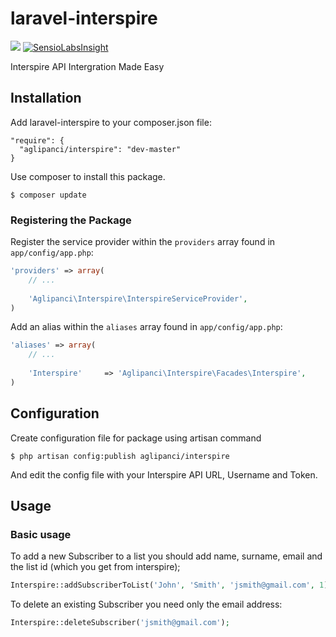 laravel-interspire
==================

<a href="https://travis-ci.org/aglipanci/laravel-interspire"><img src="https://travis-ci.org/aglipanci/laravel-interspire.svg?branch=master"></a> [![SensioLabsInsight](https://insight.sensiolabs.com/projects/b4d24331-010a-4bf3-be15-614e84607a51/mini.png)](https://insight.sensiolabs.com/projects/b4d24331-010a-4bf3-be15-614e84607a51)

Interspire API Intergration Made Easy

## Installation

Add laravel-interspire to your composer.json file:

```
"require": {
  "aglipanci/interspire": "dev-master"
}
```

Use composer to install this package.

```
$ composer update
```

### Registering the Package

Register the service provider within the ```providers``` array found in ```app/config/app.php```:

```php
'providers' => array(
	// ...
	
	'Aglipanci\Interspire\InterspireServiceProvider',
)
```

Add an alias within the ```aliases``` array found in ```app/config/app.php```:


```php
'aliases' => array(
	// ...
	
	'Interspire'     => 'Aglipanci\Interspire\Facades\Interspire',
)
```

## Configuration

Create configuration file for package using artisan command

```
$ php artisan config:publish aglipanci/interspire
```

And edit the config file with your Interspire API URL, Username and Token.


## Usage

### Basic usage

To add a new Subscriber to a list you should add name, surname, email and the list id (which you get from interspire);

```php
Interspire::addSubscriberToList('John', 'Smith', 'jsmith@gmail.com', 1);
```

To delete an existing Subscriber you need only the email address:

```php
Interspire::deleteSubscriber('jsmith@gmail.com');
```

	
